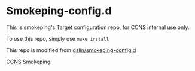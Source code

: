# Smokeping-config.d

This is smokeping's Target configuration repo, for CCNS internal use only.

To use this repo, simply use `make install`

This repo is modified from [gslin/smokeping-config.d](https://github.com/gslin/smokeping-config.d)

[CCNS Smokeping](https://smokeping.ccns.io)
